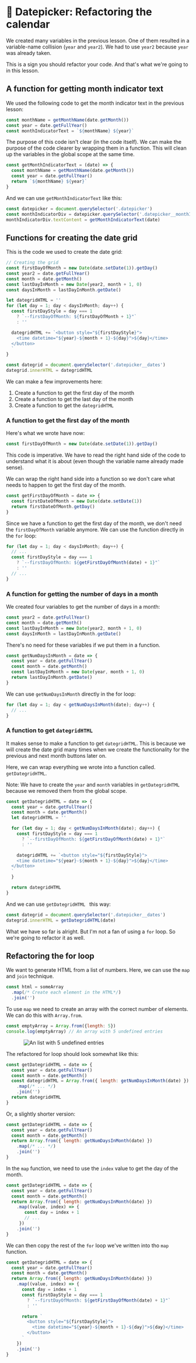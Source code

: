 # 🔨 Datepicker: Refactoring the calendar

We created many variables in the previous lesson. One of them resulted in a variable-name collision (`year` and `year2`). We had to use `year2` because `year` was already taken. 

This is a sign you should refactor your code. And that's what we're going to in this lesson. 

## A function for getting month indicator text

We used the following code to get the month indicator text in the previous lesson: 

```js
const monthName = getMonthName(date.getMonth())
const year = date.getFullYear()
const monthIndicatorText = `${monthName} ${year}`
```

The purpose of this code isn't clear (in the code itself). We can make the purpose of the code clearer by wrapping them in a function. This will clean up the variables in the global scope at the same time. 

```js
const getMonthIndicatorText = (date) => {
  const monthName = getMonthName(date.getMonth())
  const year = date.getFullYear()
  return `${monthName} ${year}`
}
```

And we can use `getMonthIndicatorText` like this: 

```js
const datepicker = document.querySelector('.datepicker')
const monthIndicatorDiv = datepicker.querySelector('.datepicker__monthIndicator')
monthIndicatorDiv.textContent = getMonthIndicatorText(date)
```

## Functions for creating the date grid

This is the code we used to create the date grid: 

```js
// Creating the grid
const firstDayOfMonth = new Date(date.setDate(1)).getDay()
const year2 = date.getFullYear()
const month = date.getMonth()
const lastDayInMonth = new Date(year2, month + 1, 0)
const daysInMonth = lastDayInMonth.getDate()

let dategridHTML = ''
for (let day = 1; day < daysInMonth; day++) {
  const firstDayStyle = day === 1
    ? `--firstDayOfMonth: ${firstDayOfMonth + 1}"`
    : ''

  dategridHTML += `<button style="${firstDayStyle}">
    <time datetime="${year}-${month + 1}-${day}">${day}</time>
  </button>
  `
}

const dategrid = document.querySelector('.datepicker__dates')
dategrid.innerHTML = dategridHTML
```

We can make a few improvements here: 

1. Create a function to get the first day of the month
2. Create a function to get the last day of the month
3. Create a function to get the `dategridHTML`

### A function to get the first day of the month

Here's what we wrote have now: 

```js
const firstDayOfMonth = new Date(date.setDate(1)).getDay()
```

This code is imperative. We have to read the right hand side of the code to understand what it is about (even though the variable name already made sense). 
  
We can wrap the right hand side into a function so we don't care what needs to happen to get the first day of the month. 

```js
const getFirstDayOfMonth = date => {
  const firstDateOfMonth = new Date(date.setDate(1))
  return firstDateOfMonth.getDay()
}
```

Since we have a function to get the first day of the month, we don't need the `firstDayOfMonth` variable anymore. We can use the function directly in the `for` loop: 

```js
for (let day = 1; day < daysInMonth; day++) {
  // ...
  const firstDayStyle = day === 1
    ? `--firstDayOfMonth: ${getFirstDayOfMonth(date) + 1}"`
    : ''
  // ...
}
```

### A function for getting the number of days in a month 

We created four variables to get the number of days in a month:

```js
const year2 = date.getFullYear()
const month = date.getMonth()
const lastDayInMonth = new Date(year2, month + 1, 0)
const daysInMonth = lastDayInMonth.getDate()
```

There's no need for these variables if we put them in a function. 

```js
const getNumDaysInMonth = date => {
  const year = date.getFullYear()
  const month = date.getMonth()
  const lastDayInMonth = new Date(year, month + 1, 0)
  return lastDayInMonth.getDate()
}
```

We can use `getNumDaysInMonth` directly in the for loop: 

```js
for (let day = 1; day < getNumDaysInMonth(date); day++) {
  // ...
}
```

### A function to get `dategridHTML`

It makes sense to make a function to get `dategridHTML`. This is because we will create the date grid many times when we create the functionality for the previous and next month buttons later on. 

Here, we can wrap everything we wrote into a function called. `getDategridHTML`. 

Note: We have to create the `year` and `month` variables in `getDategridHTML` because we removed them from the global scope. 

```js
const getDategridHTML = date => {
  const year = date.getFullYear()
  const month = date.getMonth()
  let dategridHTML = ''

  for (let day = 1; day < getNumDaysInMonth(date); day++) {
    const firstDayStyle = day === 1
      ? `--firstDayOfMonth: ${getFirstDayOfMonth(date) + 1}"`
      : ''

    dategridHTML += `<button style="${firstDayStyle}">
    <time datetime="${year}-${month + 1}-${day}">${day}</time>
  </button>
  `
  }

  return dategridHTML
}
```

And we can use `getDategridHTML ` this way: 

```js
const dategrid = document.querySelector('.datepicker__dates')
dategrid.innerHTML = getDategridHTML(date)
```

What we have so far is alright. But I'm not a fan of using a `for` loop. So we're going to refactor it as well. 

## Refactoring the for loop 

We want to generate HTML from a list of numbers. Here, we can use the `map` and `join` technique. 

```js
const html = someArray
  .map(/* Create each element in the HTML*/)
  .join('')
```

To use `map` we need to create an array with the correct number of elements. We can do this with `Array.from`. 

```js
const emptyArray = Array.from({length: 5})
console.log(emptyArray) // An array with 5 undefined entries
```

<figure>
  <img src="../../images/componets/datepicker/refactor1/empty-list.png" alt="An list with 5 undefined entries">
</figure>

The refactored for loop should look somewhat like this: 

```js
const getDategridHTML = date => {
  const year = date.getFullYear()
  const month = date.getMonth()
  const dategridHTML = Array.from({ length: getNumDaysInMonth(date) })
    .map(/* ... */)
    .join('')
  return dategridHTML
}
```

Or, a slightly shorter version: 

```js
const getDategridHTML = date => {
  const year = date.getFullYear()
  const month = date.getMonth()
  return Array.from({ length: getNumDaysInMonth(date) })
    .map(/* ... */)
    .join('')
}
```

In the `map` function, we need to use the `index` value to get the day of the month. 

```js
const getDategridHTML = date => {
  const year = date.getFullYear()
  const month = date.getMonth()
  return Array.from({ length: getNumDaysInMonth(date) })
    .map((value, index) => {
       const day = index + 1
       // ...
     })
    .join('')
}
```

We can then copy the rest of the `for` loop we've written into tho `map` function. 

```js
const getDategridHTML = date => {
  const year = date.getFullYear()
  const month = date.getMonth()
  return Array.from({ length: getNumDaysInMonth(date) })
    .map((value, index) => {
      const day = index + 1
      const firstDayStyle = day === 1
        ? `--firstDayOfMonth: ${getFirstDayOfMonth(date) + 1}"`
        : ''

      return `
        <button style="${firstDayStyle}">
          <time datetime="${year}-${month + 1}-${day}">${day}</time>
        </button>
      `
    })
    .join('')
}
```

